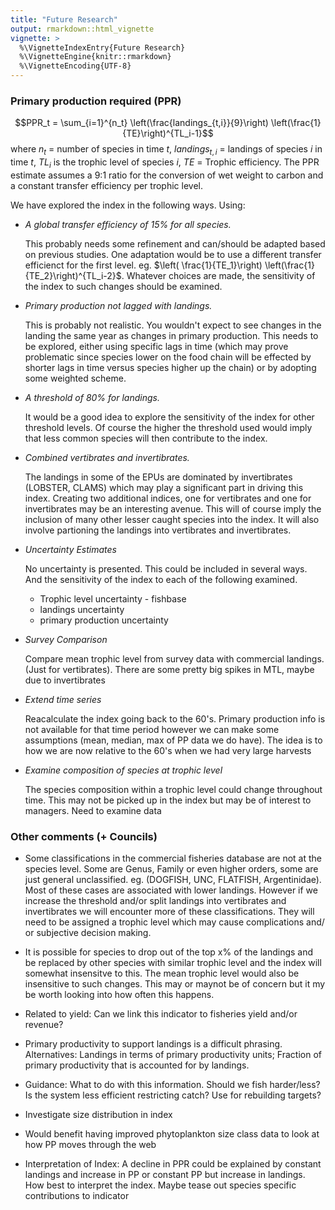```yaml
---
title: "Future Research"
output: rmarkdown::html_vignette
vignette: >
  %\VignetteIndexEntry{Future Research}
  %\VignetteEngine{knitr::rmarkdown}
  %\VignetteEncoding{UTF-8}
---
```




### Primary production required (PPR)

$$PPR_t = \sum_{i=1}^{n_t}  \left(\frac{landings_{t,i}}{9}\right) \left(\frac{1}{TE}\right)^{TL_i-1}$$
where $n_t$ = number of species in time $t$, $landings_{t,i}$ = landings of species $i$ in time $t$, $TL_i$ is the trophic level of species $i$, $TE$ = Trophic efficiency. The PPR estimate assumes a 9:1 ratio for the conversion of wet weight to carbon and a constant transfer efficiency per trophic level.


We have explored the index in the following ways. Using: 

* *A global transfer efficiency of 15% for all species.*
    
    This probably needs some refinement and can/should be adapted based on previous studies. One adaptation would be to use a different transfer efficienct for the first level. eg. $\left( \frac{1}{TE_1}\right)  \left(\frac{1}{TE_2}\right)^{TL_i-2}$. Whatever choices are made, the sensitivity of the index to such changes should be examined.

* *Primary production not lagged with landings.*

    This is probably not realistic. You wouldn't expect to see changes in the landing the same year as changes in primary production. This needs to be explored, either using specific lags in time (which may prove problematic since species lower on the food chain will be effected by shorter lags in time versus species higher up the chain) or by adopting some weighted scheme.

* *A threshold of 80% for landings.*

    It would be a good idea to explore the sensitivity of the index for other threshold levels. Of course the higher the threshold used would imply that less common species will then contribute to the index.

* *Combined vertibrates and invertibrates.*

    The landings in some of the EPUs are dominated by invertibrates (LOBSTER, CLAMS) which may play a significant part in driving this index. Creating two additional indices, one for vertibrates and one for invertibrates may be an interesting avenue. This will of course imply the inclusion of many other lesser caught species into the index. It will also involve partioning the landings into vertibrates and invertibrates.
    
* *Uncertainty Estimates*

    No uncertainty is presented. This could be included in several ways. And the sensitivity of the index to each of the following examined.
    * Trophic level uncertainty - fishbase
    * landings uncertainty
    * primary production uncertainty

* *Survey Comparison*

    Compare mean trophic level from survey data with commercial landings. (Just for vertibrates). There are some pretty big spikes in MTL, maybe due to invertibrates

* *Extend time series*

    Reacalculate the index going back to the 60's. Primary production info is not available for that time period however we can make some assumptions (mean, median, max of PP data we do have). The idea is to how we are now relative to the 60's when we had very large harvests
    
* *Examine composition of species at trophic level*

    The species composition within a trophic level could change throughout time. This may not be picked up in the index but may be of interest to managers. Need to examine data
    

### Other comments (+ Councils)

* Some classifications in the commercial fisheries database are not at the species level. Some are Genus, Family or even higher orders, some are just general unclassified. eg. (DOGFISH, UNC, FLATFISH, Argentinidae). Most of these cases are associated with lower landings. However if we increase the threshold and/or split landings into vertibrates and invertibrates we will encounter more of these classifications. They will need to be assigned a trophic level which may cause complications and/ or subjective decision making.

* It is possible for species to drop out of the top x% of the landings and be replaced by other species with similar trophic level and the index will somewhat insensitve to this. The mean trophic level would also be insensitive to such changes. This may or maynot be of concern but it my be worth looking into how often this happens.

* Related to yield: Can we link this indicator to fisheries yield and/or revenue?

* Primary productivity to support landings is a difficult phrasing. Alternatives: Landings in terms of primary productivity units; Fraction of primary productivity that is accounted for by landings.

* Guidance: What to do with this information. Should we fish harder/less? Is the system less efficient restricting catch? Use for rebuilding targets?

* Investigate size distribution in index

* Would benefit having improved phytoplankton size class data to look at how PP moves through the web

* Interpretation of Index: A decline in PPR could be explained by constant landings and increase in PP or constant PP but increase in landings. How best to interpret the index. Maybe tease out species specific contributions to indicator
